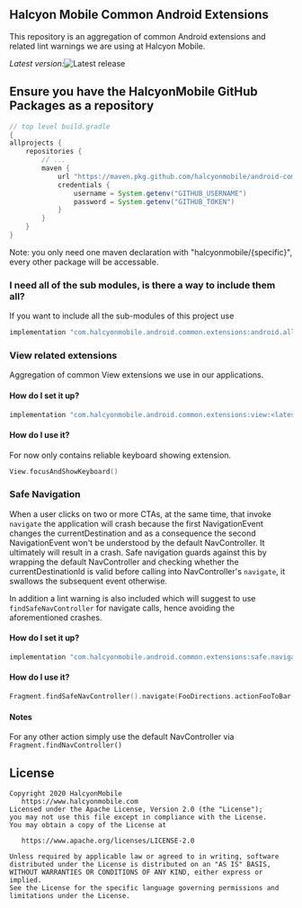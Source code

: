 ## Halcyon Mobile Common Android Extensions

This repository is an aggregation of common Android extensions and related lint warnings we are using at Halcyon Mobile.

*Latest version:*![Latest release](https://img.shields.io/github/v/release/halcyonmobile/android-common-extensions)

## Ensure you have the HalcyonMobile GitHub Packages as a repository

```gradle
// top level build.gradle
{
allprojects {
    repositories {
        // ...
        maven {
            url "https://maven.pkg.github.com/halcyonmobile/android-common-extensions"
            credentials {
                username = System.getenv("GITHUB_USERNAME")
                password = System.getenv("GITHUB_TOKEN")
            }
        }
    }
}
```

Note: you only need one maven declaration with "halcyonmobile/{specific}", every other package will be accessable.

### I need all of the sub modules, is there a way to include them all?

If you want to include all the sub-modules of this project use
```gradle
implementation "com.halcyonmobile.android.common.extensions:android.all:<latest-version>"
```

### View related extensions

Aggregation of common View extensions we use in our applications.

#### How do I set it up?

```gradle
implementation "com.halcyonmobile.android.common.extensions:view:<latest-version>"
```

#### How do I use it?

For now only contains reliable keyboard showing extension.

```kotlin
View.focusAndShowKeyboard()
```

### Safe Navigation
 
When a user clicks on two or more CTAs, at the same time, that invoke `navigate` the application will crash because the first NavigationEvent 
changes the currentDestination and as a consequence the second NavigationEvent won't be understood by the default NavController. It ultimately 
will result in a crash. Safe navigation guards against this by wrapping the default NavController and checking whether the currentDestinationId 
is valid before calling into NavController's `navigate`, it swallows the subsequent event otherwise.

In addition a lint warning is also included which will suggest to use `findSafeNavController` for navigate calls, hence avoiding the aforementioned crashes.

#### How do I set it up?

```gradle
implementation "com.halcyonmobile.android.common.extensions:safe.navigation:<latest-version>"
```

#### How do I use it?

```kotlin
Fragment.findSafeNavController().navigate(FooDirections.actionFooToBar())  
```

#### Notes
For any other action simply use the default NavController via `Fragment.findNavController()`

## License

    Copyright 2020 HalcyonMobile
       https://www.halcyonmobile.com
    Licensed under the Apache License, Version 2.0 (the "License");
    you may not use this file except in compliance with the License.
    You may obtain a copy of the License at

       https://www.apache.org/licenses/LICENSE-2.0

    Unless required by applicable law or agreed to in writing, software
    distributed under the License is distributed on an "AS IS" BASIS,
    WITHOUT WARRANTIES OR CONDITIONS OF ANY KIND, either express or implied.
    See the License for the specific language governing permissions and
    limitations under the License.
